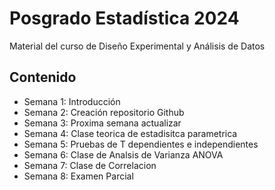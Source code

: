 # Posgrado Estadística 2024
Material del curso de Diseño Experimental y Análisis de Datos 

## Contenido 

- Semana 1: Introducción
- Semana 2: Creación repositorio Github
- Semana 3: Proxima semana actualizar
- Semana 4: Clase teorica de estadisitca parametrica
- Semana 5: Pruebas de T dependientes e independientes 
- Semana 6: Clase de Analsis de Varianza ANOVA 
- Semana 7: Clase de Correlacion   
- Semana 8: Examen Parcial 






